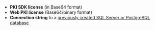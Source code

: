 ﻿* **PKI SDK license** (in Base64 format)
* **Web PKI license** (Base64/binary format)
* **Connection string** to a [previously created SQL Server or PostgreSQL database](../prepare-database.md)
